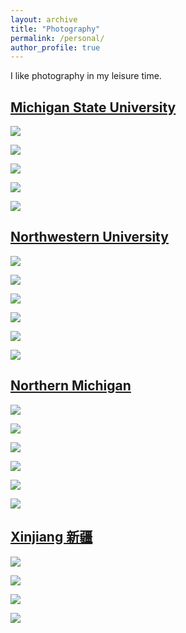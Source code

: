 ```yaml
---
layout: archive
title: "Photography"
permalink: /personal/
author_profile: true
---
```


I like photography in my leisure time.

## [Michigan State University](https://en.wikipedia.org/wiki/Michigan_State_University)

![](../images/21.jpeg)

![](../images/22.jpeg)

![](../images/23.jpeg)

![](../images/24.jpeg)

![](../images/25.jpg)

## [Northwestern University](https://en.wikipedia.org/wiki/Northwestern_University)

![](../images/01.jpeg)

![](../images/02.jpeg)

![](../images/03.jpeg)

![](../images/04.jpeg)

![](../images/05.jpeg)

![](../images/06.jpeg)

## [Northern Michigan](https://en.wikipedia.org/wiki/Northern_Michigan)

![](../images/11.jpeg)

![](../images/12.jpeg)

![](../images/13.jpeg)

![](../images/14.jpeg)

![](../images/15.jpeg)

![](../images/16.jpeg)

## [Xinjiang 新疆](https://en.wikipedia.org/wiki/Xinjiang)

![](../images/51.jpg)

![](../images/52.jpg)

![](../images/53.jpg)

![](../images/54.jpg)